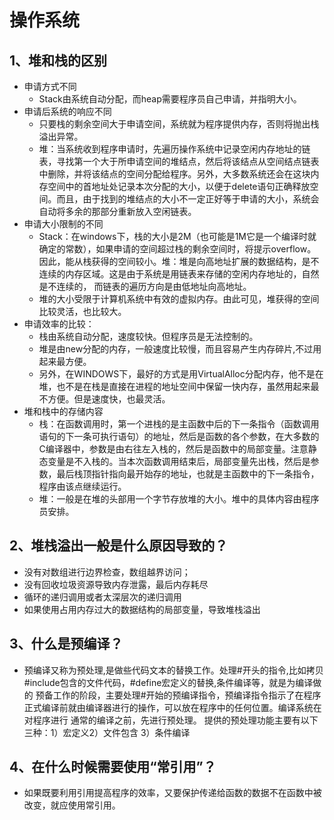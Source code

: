 # 操作系统

## 1、堆和栈的区别
* 申请方式不同
    * Stack由系统自动分配，而heap需要程序员自己申请，并指明大小。
* 申请后系统的响应不同
    * 只要栈的剩余空间大于申请空间，系统就为程序提供内存，否则将抛出栈溢出异常。
    * 堆：当系统收到程序申请时，先遍历操作系统中记录空闲内存地址的链表，寻找第一个大于所申请空间的堆结点，然后将该结点从空间结点链表中删除，并将该结点的空间分配给程序。另外，大多数系统还会在这块内存空间中的首地址处记录本次分配的大小，以便于delete语句正确释放空间。而且，由于找到的堆结点的大小不一定正好等于申请的大小，系统会自动将多余的那部分重新放入空闲链表。
* 申请大小限制的不同
    * Stack：在windows下，栈的大小是2M（也可能是1M它是一个编译时就确定的常数），如果申请的空间超过栈的剩余空间时，将提示overflow。因此，能从栈获得的空间较小。堆：堆是向高地址扩展的数据结构，是不连续的内存区域。这是由于系统是用链表来存储的空闲内存地址的，自然是不连续的，
而链表的遍历方向是由低地址向高地址。
    * 堆的大小受限于计算机系统中有效的虚拟内存。由此可见，堆获得的空间比较灵活，也比较大。
* 申请效率的比较：
    * 栈由系统自动分配，速度较快。但程序员是无法控制的。
    * 堆是由new分配的内存，一般速度比较慢，而且容易产生内存碎片,不过用起来最方便。
    * 另外，在WINDOWS下，最好的方式是用VirtualAlloc分配内存，他不是在堆，也不是在栈是直接在进程的地址空间中保留一快内存，虽然用起来最不方便。但是速度快，也最灵活。
* 堆和栈中的存储内容
    * 栈：在函数调用时，第一个进栈的是主函数中后的下一条指令（函数调用语句的下一条可执行语句）的地址，然后是函数的各个参数，在大多数的C编译器中，参数是由右往左入栈的，然后是函数中的局部变量。注意静态变量是不入栈的。当本次函数调用结束后，局部变量先出栈，然后是参数，最后栈顶指针指向最开始存的地址，也就是主函数中的下一条指令，程序由该点继续运行。
    * 堆：一般是在堆的头部用一个字节存放堆的大小。堆中的具体内容由程序员安排。

## 2、堆栈溢出一般是什么原因导致的？
* 没有对数组进行边界检查，数组越界访问；
* 没有回收垃圾资源导致内存泄露，最后内存耗尽
* 循环的递归调用或者太深层次的递归调用
* 如果使用占用内存过大的数据结构的局部变量，导致堆栈溢出

## 3、什么是预编译？
* 预编译又称为预处理,是做些代码文本的替换工作。处理#开头的指令,比如拷贝#include包含的文件代码，#define宏定义的替换,条件编译等，就是为编译做的
预备工作的阶段，主要处理#开始的预编译指令，预编译指令指示了在程序正式编译前就由编译器进行的操作，可以放在程序中的任何位置。编译系统在对程序进行
通常的编译之前，先进行预处理。
提供的预处理功能主要有以下三种：1）宏定义2）文件包含 3）条件编译

## 4、在什么时候需要使用“常引用”？
* 如果既要利用引用提高程序的效率，又要保护传递给函数的数据不在函数中被改变，就应使用常引用。

